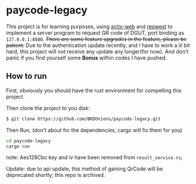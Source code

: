 # paycode-legacy

This project is for learning purposes, using [actix-web](https://github.com/actix/actix-web)
and [reqwest](https://github.com/seanmonstar/reqwest) to implement a server program to request QR code of DGUT, port
binding as `127.0.0.1:8080`. ~~There are some feature upgrades in the feature, please be patient.~~ Due to the authentication update recently, and I have to work a lil bit hard, this project will not receive any update any longer(for now). And don’t panic if you find yourself some **Bonus** within codes I have pushed.

## How to run

First, obviously you should have the rust environment for compelling this project.

Then clone the project to you disk:

```bash
$ git clone https://github.com/BKDOnions/paycode-legacy.git
```

Then Run, (don't about for the dependencies, cargo will fix them for you)

```bash
cd paycode-legacy
cargo run
```

note: Aes128Cbc key and iv have been removed from `result_service.rs`;



Update: due to api update, this method of gaining QrCode will be deprecated shortly; this repo is archived.
